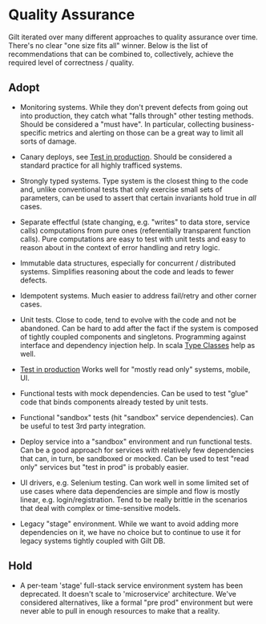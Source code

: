 # Quality Assurance

Gilt iterated over many different approaches to quality assurance over time. There's no clear "one size fits all" winner. Below is the list of recommendations that can be combined to, collectively, achieve the required level of correctness / quality.


## Adopt

  - Monitoring systems. While they don't prevent defects from going out into production, they catch what "falls through" other testing methods. Should be considered a "must have".
    In particular, collecting business-specific metrics and alerting on those can be a great way to limit all sorts of damage.

  - Canary deploys, see [Test in production](Quality-TIP.md). Should be considered a standard practice for all highly trafficed systems.

  - Strongly typed systems. Type system is the closest thing to the code and, unlike conventional tests that only exercise small sets of parameters, can be used to assert that certain invariants hold true in *all* cases.

  - Separate effectful (state changing, e.g. "writes" to data store, service calls) computations from pure ones (referentially transparent function calls). Pure computations are easy to test with unit tests and easy to reason about in the context of error handling and retry logic.

  - Immutable data structures, especially for concurrent / distributed systems. Simplifies reasoning about the code and leads to fewer defects.

  - Idempotent systems. Much easier to address fail/retry and other corner cases.

  - Unit tests. Close to code, tend to evolve with the code and not be abandoned. Can be hard to add after the fact if the system is composed of tightly coupled components and singletons. Programming against interface and dependency injection help. In scala [Type Classes](http://danielwestheide.com/blog/2013/02/06/the-neophytes-guide-to-scala-part-12-type-classes.html) help as well.

  - [Test in production](Quality-TIP.md) Works well for "mostly read only" systems, mobile, UI.

  - Functional tests with mock dependencies. Can be used to test "glue" code that binds components already tested by unit tests.

  - Functional "sandbox" tests (hit "sandbox" service dependencies). Can be useful to test 3rd party integration.

  - Deploy service into a "sandbox" environment and run functional tests. Can be a good approach for services with relatively few dependencies that can, in turn, be sandboxed or mocked. Can be used to test "read only" services but "test in prod" is probably easier.

  - UI drivers, e.g. Selenium testing. Can work well in some limited set of use cases where data dependencies are simple and flow is mostly linear, e.g. login/registration. Tend to be really brittle in the scenarios that deal with complex or time-sensitive models.

  - Legacy "stage" environment. While we want to avoid adding more dependencies on it, we have no choice but to continue to use it for legacy systems tightly coupled with Gilt DB.

## Hold

  - A per-team 'stage' full-stack service environment system has been deprecated. It doesn't scale to 'microservice' architecture. We've considered alternatives, like a formal "pre prod" environment but were never able to pull in enough resources to make that a reality.

